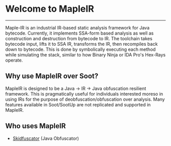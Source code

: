 # Welcome to MapleIR
---

Maple-IR is an industrial IR-based static analysis framework for Java bytecode. Currently, it implements SSA-form based analysis as well as construction and destruction from bytecode to IR. The toolchain takes bytecode input, lifts it to SSA IR, transforms the IR, then recompiles back down to bytecode. This is done by symbolically executing each method while simulating the stack, similar to how Binary Ninja or IDA Pro's Hex-Rays operate. 


## Why use MapleIR over Soot?

MapleIR is designed to be a Java -> IR -> Java obfuscation resilient framework. This is pragmatically useful for individuals interested moreso in using IRs for the purpose of deobfuscation/obfuscation over analysis. Many features available in Soot/SootUp are not replicated and supported in MapleIR.

## Who uses MapleIR

- [Skidfuscator](https://github.com/skidfuscatordev/skidfuscator-java-obfuscator) (Java Obfuscator)
